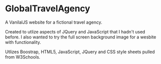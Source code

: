 # GlobalTravelAgency


A VanilalJS website for a fictional travel agency. 

Created to utlize aspects of JQuery and JavaScript that I hadn't used before. I also wanted to try the full screen background image for a wesbite with functionality. 

Utlizes Boostrap, HTML5, JavaScript, JQuery and CSS style sheets pulled from W3Schools.  



